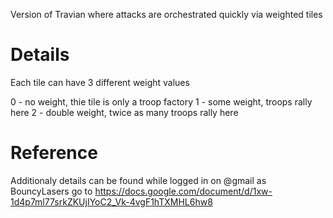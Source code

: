 Version of Travian where attacks are orchestrated quickly via weighted tiles

# Details

Each tile can have 3 different weight values

0 - no weight, thie tile is only a troop factory
1 - some weight, troops rally here
2 - double weight, twice as many troops rally here

# Reference

Additionaly details can be found while logged in on @gmail as BouncyLasers go to https://docs.google.com/document/d/1xw-1d4p7ml77srkZKUjIYoC2_Vk-4vgF1hTXMHL6hw8
